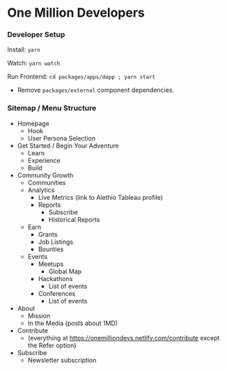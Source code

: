# One Million Developers

### Developer Setup

Install: `yarn`

Watch: `yarn watch`

Run Frontend: `cd packages/apps/dapp ; yarn start`

- Remove `packages/external` component dependencies.

### Sitemap / Menu Structure

- Homepage
  - Hook
  - User Persona Selection
- Get Started / Begin Your Adventure
  - Learn
  - Experience
  - Build
- Community Growth
  - Communities
  - Analytics
    - Live Metrics (link to Alethio Tableau profile)
    - Reports
      - Subscribe
      - Historical Reports
  - Earn
    - Grants
    - Job Listings
    - Bounties
  - Events
    - Meetups
      - Global Map
    - Hackathons
      - List of events
    - Conferences
      - List of events
- About
  - Mission
  - In the Media (posts about 1MD)
- Contribute
  - (everything at https://onemilliondevs.netlify.com/contribute except the Refer option)
- Subscribe
  - Newsletter subscription
